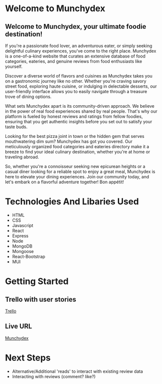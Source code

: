 # Welcome to Munchydex

<h2>Welcome to Munchydex, your ultimate foodie destination!</h2>
          <p>
            If you're a passionate food lover, an adventurous eater, or simply
            seeking delightful culinary experiences, you've come to the right
            place. Munchydex is a one-of-a-kind website that curates an
            extensive database of food categories, eateries, and genuine reviews
            from food enthusiasts like yourself.
          </p>
          <p>
            Discover a diverse world of flavors and cuisines as Munchydex takes
            you on a gastronomic journey like no other. Whether you're craving
            savory street food, exploring haute cuisine, or indulging in
            delectable desserts, our user-friendly interface allows you to
            easily navigate through a treasure trove of dining options.
          </p>
          <p>
            What sets Munchydex apart is its community-driven approach. We
            believe in the power of real food experiences shared by real people.
            That's why our platform is fueled by honest reviews and ratings from
            fellow foodies, ensuring that you get authentic insights before you
            set out to satisfy your taste buds.
          </p>
          <p>
            Looking for the best pizza joint in town or the hidden gem that
            serves mouthwatering dim sum? Munchydex has got you covered. Our
            meticulously organized food categories and eateries directory make
            it a breeze to find your ideal culinary destination, whether you're
            at home or traveling abroad.
          </p>
          <p>
            So, whether you're a connoisseur seeking new epicurean heights or a
            casual diner looking for a reliable spot to enjoy a great meal,
            Munchydex is here to elevate your dining experiences. Join our
            community today, and let's embark on a flavorful adventure together!
            Bon appétit!
          </p>

# Technologies And Libaries Used

- HTML
- CSS
- Javascript
- React
- Express
- Node
- MongoDB
- Mongoose
- React-Bootstrap
- MUI

# Getting Started
## Trello with user stories
[Trello](https://trello.com/b/yLdsVuRL/munchydex)
## Live URL
[Munchydex](https://munchydex.onrender.com/)

# Next Steps
- Alternative/Additional 'reads' to interact with existing review data
- Interacting with reviews (comment? like?)

